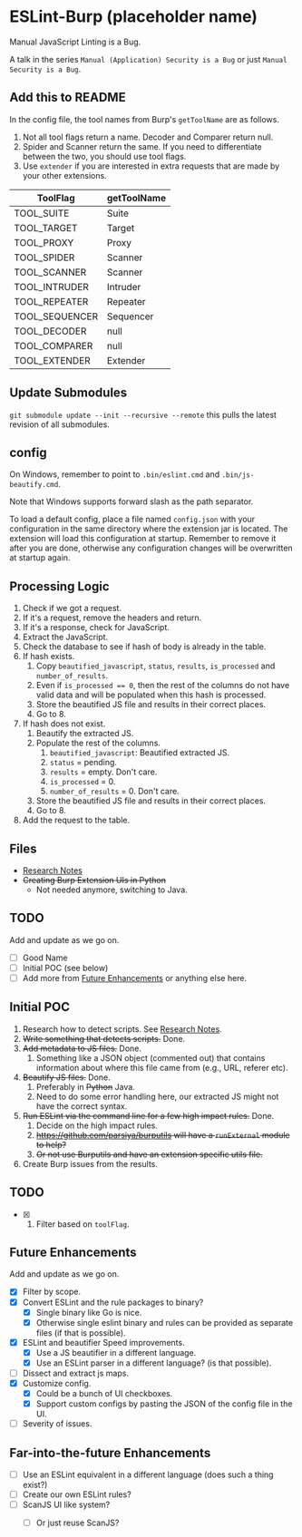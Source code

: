 # ESLint-Burp (placeholder name)
Manual JavaScript Linting is a Bug.

A talk in the series `Manual (Application) Security is a Bug` or just `Manual Security is a Bug`.

## Add this to README
In the config file, the tool names from Burp's `getToolName` are as follows.

1. Not all tool flags return a name. Decoder and Comparer return null.
2. Spider and Scanner return the same. If you need to differentiate between the
   two, you should use tool flags.
3. Use `extender` if you are interested in extra requests that are made by your
   other extensions.

| ToolFlag       | getToolName |
|----------------|-------------|
| TOOL_SUITE     | Suite       |
| TOOL_TARGET    | Target      |
| TOOL_PROXY     | Proxy       |
| TOOL_SPIDER    | Scanner     |
| TOOL_SCANNER   | Scanner     |
| TOOL_INTRUDER  | Intruder    |
| TOOL_REPEATER  | Repeater    |
| TOOL_SEQUENCER | Sequencer   |
| TOOL_DECODER   | null        |
| TOOL_COMPARER  | null        |
| TOOL_EXTENDER  | Extender    |

## Update Submodules

`git submodule update --init --recursive --remote` this pulls the latest revision of
all submodules.

## config
On Windows, remember to point to `.bin/eslint.cmd` and `.bin/js-beautify.cmd`.

Note that Windows supports forward slash as the path separator.

To load a default config, place a file named `config.json` with your
configuration in the same directory where the extension jar is located. The
extension will load this configuration at startup. Remember to remove it after
you are done, otherwise any configuration changes will be overwritten at startup
again.

## Processing Logic

1. Check if we got a request.
2. If it's a request, remove the headers and return.
3. If it's a response, check for JavaScript.
4. Extract the JavaScript.
5. Check the database to see if hash of body is already in the table.
6. If hash exists.
    1. Copy `beautified_javascript`, `status`, `results`, `is_processed` and `number_of_results`.
    2. Even if `is_processed == 0`, then the rest of the columns do not have valid data and will be populated when this hash is processed.
    3. Store the beautified JS file and results in their correct places.
    4. Go to 8.
7. If hash does not exist.
    1. Beautify the extracted JS.
    2. Populate the rest of the columns.
        1. `beautified_javascript`: Beautified extracted JS.
        2. `status` = pending.
        3. `results` = empty. Don't care.
        4. `is_processed` = 0.
        5. `number_of_results` = 0. Don't care.
    3. Store the beautified JS file and results in their correct places.
    4. Go to 8.
8. Add the request to the table.

## Files

* [Research Notes](notes.md)
* ~~Creating Burp Extension UIs in Python~~
    * Not needed anymore, switching to Java.

## TODO
Add and update as we go on.

* [ ] Good Name
* [ ] Initial POC (see below)
* [ ] Add more from [Future Enhancements](#future-enhancements) or anything else here.

## Initial POC

1. Research how to detect scripts. See [Research Notes](notes.md).
2. ~~Write something that detects scripts.~~ Done.
3. ~~Add metadata to JS files.~~ Done.
    1. Something like a JSON object (commented out) that contains information
       about where this file came from (e.g., URL, referer etc).
4. ~~Beautify JS files.~~ Done.
    1. Preferably in ~~Python~~ Java.
    2. Need to do some error handling here, our extracted JS might not have the
       correct syntax.
5. ~~Run ESLint via the command line for a few high impact rules.~~ Done.
    1. Decide on the high impact rules.
    2. ~~https://github.com/parsiya/burputils will have a `runExternal` module to help?~~
    3. ~~Or not use Burputils and have an extension specific utils file.~~
6. Create Burp issues from the results.

## TODO
* [x] 1. Filter based on `toolFlag`.

## Future Enhancements
Add and update as we go on.

* [x] Filter by scope.
* [x] Convert ESLint and the rule packages to binary?
    * [x] Single binary like Go is nice.
    * [x] Otherwise single eslint binary and rules can be provided as separate files (if that is possible).
* [x] ESLint and beautifier Speed improvements.
    * [x] Use a JS beautifier in a different language.
    * [x] Use an ESLint parser in a different language? (is that possible).
* [ ] Dissect and extract js maps.
* [x] Customize config.
    * [x] Could be a bunch of UI checkboxes.
    * [x] Support custom configs by pasting the JSON of the config file in the UI.
* [ ] Severity of issues.

## Far-into-the-future Enhancements

* [ ] Use an ESLint equivalent in a different language (does such a thing exist?)
* [ ] Create our own ESLint rules?
* [ ] ScanJS UI like system?
    * [ ] Or just reuse ScanJS?

